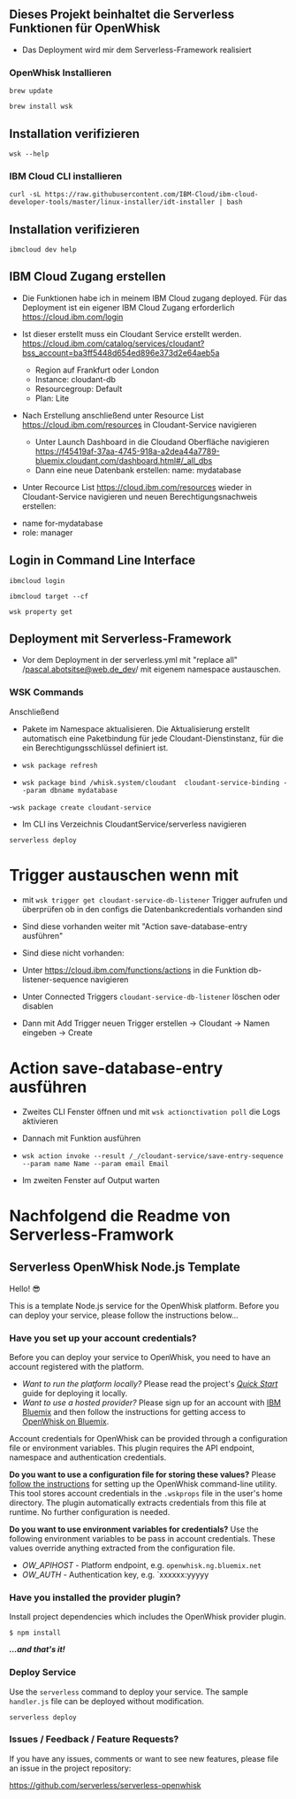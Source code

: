 ## Dieses Projekt beinhaltet die Serverless Funktionen für OpenWhisk

* Das Deployment wird mir dem Serverless-Framework realisiert

### OpenWhisk Installieren

`brew update`

`brew install wsk`

## Installation verifizieren
`wsk --help`

### IBM Cloud CLI installieren

`curl -sL https://raw.githubusercontent.com/IBM-Cloud/ibm-cloud-developer-tools/master/linux-installer/idt-installer | bash`

## Installation verifizieren

`ibmcloud dev help`

## IBM Cloud Zugang erstellen
* Die Funktionen habe ich in meinem IBM Cloud zugang deployed. Für das Deployment ist ein eigener IBM Cloud Zugang erforderlich <https://cloud.ibm.com/login>

* Ist dieser erstellt muss ein Cloudant Service erstellt werden. <https://cloud.ibm.com/catalog/services/cloudant?bss_account=ba3ff5448d654ed896e373d2e64aeb5a>
    - Region auf Frankfurt oder London
    - Instance: cloudant-db
    - Resourcegroup: Default
    - Plan: Lite

* Nach Erstellung anschließend unter Resource List <https://cloud.ibm.com/resources> in Cloudant-Service navigieren
    - Unter Launch Dashboard in die Cloudand Oberfläche navigieren <https://f45419af-37aa-4745-918a-a2dea44a7789-bluemix.cloudant.com/dashboard.html#/_all_dbs>
    - Dann eine neue Datenbank erstellen: name: mydatabase

* Unter Recource List <https://cloud.ibm.com/resources> wieder in Cloudant-Service navigieren und neuen Berechtigungsnachweis erstellen: 
 - name for-mydatabase
 - role: manager

## Login in Command Line Interface

`ibmcloud login`

`ibmcloud target --cf`

`wsk property get`

## Deployment mit Serverless-Framework

* Vor dem Deployment in der serverless.yml mit "replace all" /pascal.abotsitse@web.de_dev/ mit eigenem namespace austauschen.

### WSK Commands

Anschließend

* Pakete im Namespace aktualisieren. Die Aktualisierung erstellt automatisch eine Paketbindung für jede Cloudant-Dienstinstanz, für die ein Berechtigungsschlüssel definiert ist.

- `wsk package refresh`

- `wsk package bind /whisk.system/cloudant  cloudant-service-binding --param dbname mydatabase`

-`wsk package create cloudant-service`

* Im CLI ins Verzeichnis CloudantService/serverless navigieren

`serverless deploy`

# Trigger austauschen wenn mit

- mit `wsk trigger get cloudant-service-db-listener` Trigger aufrufen und überprüfen ob in den configs die Datenbankcredentials vorhanden sind
- Sind diese vorhanden weiter mit "Action save-database-entry ausführen"
- Sind diese nicht vorhanden:

- Unter <https://cloud.ibm.com/functions/actions> in die Funktion db-listener-sequence navigieren
- Unter Connected Triggers `cloudant-service-db-listener` löschen oder disablen
- Dann mit Add Trigger neuen Trigger erstellen -> Cloudant -> Namen eingeben -> Create

# Action save-database-entry ausführen

- Zweites CLI Fenster öffnen und mit `wsk actionctivation poll` die Logs aktivieren

- Dannach mit Funktion ausführen 
- `wsk action invoke --result /_/cloudant-service/save-entry-sequence --param name Name --param email Email`

- Im zweiten Fenster auf Output warten



# Nachfolgend die Readme von Serverless-Framwork

## Serverless OpenWhisk Node.js Template

Hello! 😎

This is a template Node.js service for the OpenWhisk platform. Before you can deploy your service, please follow the instructions below…

### Have you set up your account credentials?

Before you can deploy your service to OpenWhisk, you need to have an account registered with the platform.

- _Want to run the platform locally?_ Please read the project's [_Quick Start_](https://github.com/openwhisk/openwhisk#quick-start) guide for deploying it locally.
- _Want to use a hosted provider?_ Please sign up for an account with [IBM Bluemix](https://console.ng.bluemix.net/) and then follow the instructions for getting access to [OpenWhisk on Bluemix](https://console.ng.bluemix.net/openwhisk/).

Account credentials for OpenWhisk can be provided through a configuration file or environment variables. This plugin requires the API endpoint, namespace and authentication credentials.

**Do you want to use a configuration file for storing these values?** Please [follow the instructions](https://console.ng.bluemix.net/openwhisk/cli) for setting up the OpenWhisk command-line utility. This tool stores account credentials in the `.wskprops` file in the user's home directory. The plugin automatically extracts credentials from this file at runtime. No further configuration is needed.

**Do you want to use environment variables for credentials?** Use the following environment variables to be pass in account credentials. These values override anything extracted from the configuration file.

- _OW_APIHOST_ - Platform endpoint, e.g. `openwhisk.ng.bluemix.net`
- _OW_AUTH_ - Authentication key, e.g. `xxxxxx:yyyyy

### Have you installed the provider plugin?

Install project dependencies which includes the OpenWhisk provider plugin.

```
$ npm install
```

**_…and that's it!_**

### Deploy Service

Use the `serverless` command to deploy your service. The sample `handler.js` file can be deployed without modification.

```shell
serverless deploy
```

### Issues / Feedback / Feature Requests?

If you have any issues, comments or want to see new features, please file an issue in the project repository:

https://github.com/serverless/serverless-openwhisk

